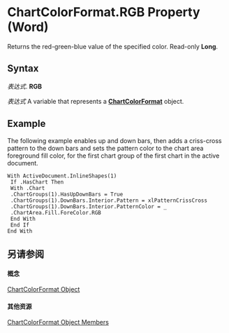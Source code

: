 
# ChartColorFormat.RGB Property (Word)

Returns the red-green-blue value of the specified color. Read-only  **Long**.


## Syntax

 _表达式_. **RGB**

 _表达式_ A variable that represents a **[ChartColorFormat](8bc25b6c-3691-fc85-fcc6-d21ed3f903b9.md)** object.


## Example

The following example enables up and down bars, then adds a criss-cross pattern to the down bars and sets the pattern color to the chart area foreground fill color, for the first chart group of the first chart in the active document.


```
With ActiveDocument.InlineShapes(1) 
 If .HasChart Then 
 With .Chart 
 .ChartGroups(1).HasUpDownBars = True 
 .ChartGroups(1).DownBars.Interior.Pattern = xlPatternCrissCross 
 .ChartGroups(1).DownBars.Interior.PatternColor = _ 
 .ChartArea.Fill.ForeColor.RGB 
 End With 
 End If 
End With
```


## 另请参阅


#### 概念


[ChartColorFormat Object](8bc25b6c-3691-fc85-fcc6-d21ed3f903b9.md)
#### 其他资源


[ChartColorFormat Object Members](http://msdn.microsoft.com/library/f3bbb759-bbc1-366c-a6ce-151c47580fa7%28Office.15%29.aspx)